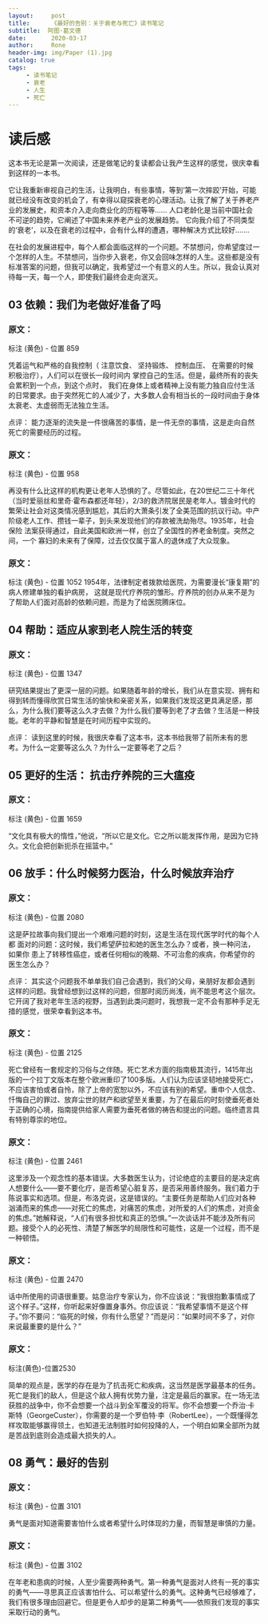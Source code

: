 ```yaml
---
layout:     post
title:      《最好的告别：关于衰老与死亡》读书笔记
subtitle:  阿图·葛文德
date:       2020-03-17
author:     Rone
header-img: img/Paper (1).jpg
catalog: true
tags:
     - 读书笔记
     - 衰老
     - 人生
     - 死亡
---
```



# 读后感

这本书无论是第一次阅读，还是做笔记的复读都会让我产生这样的感觉，很庆幸看到这样的一本书。

它让我重新审视自己的生活，让我明白，有些事情，等到‘第一次摔跤’开始，可能就已经没有改变的机会了，有幸得以窥探衰老的心理活动。让我了解了关于养老产业的发展史，和资本介入走向商业化的历程等等...... 人口老龄化是当前中国社会不可逆的趋势，它阐述了中国未来养老产业的发展趋势。
它向我介绍了不同类型的‘衰老’，以及在衰老的过程中，会有什么样的遭遇，哪种解决方式比较好.......

在社会的发展进程中，每个人都会面临这样的一个问题。不禁想问，你希望度过一个怎样的人生。不禁想问，当你步入衰老，你又会回味怎样的人生。这些都是没有标准答案的问题，但我可以确定，我希望过一个有意义的人生。所以，我会认真对待每一天，每一个人，即使我们最终会走向泯灭。


## 03 依赖：我们为老做好准备了吗

### 原文：

标注 (黄色) - 位置 859

凭着运气和严格的自我控制（ 注意饮食、 坚持锻炼、 控制血压、 在需要的时候积极治疗），人们可以在很长一段时间内 掌控自己的生活。但是，最终所有的丧失会累积到一个点，到这个点时， 我们在身体上或者精神上没有能力独自应付生活 的日常要求。由于突然死亡的人减少了，大多数人会有相当长的一段时间由于身体太衰老、太虚弱而无法独立生活。

点评：
能力逐渐的流失是一件很痛苦的事情，是一件无奈的事情，这是走向自然死亡的需要经历的过程。

### 原文：

标注 (黄色) - 位置 958

再没有什么比这样的机构更让老年人恐惧的了。尽管如此，在20世纪二三十年代（当时爱丽丝和里奇·霍布森都还年轻），2/3的救济院居民是老年人。镀金时代的繁荣让社会对这类情况感到尴尬，其后的大萧条引发了全美范围的抗议行动。中产阶级老人工作、攒钱一辈子，到头来发现他们的存款被洗劫殆尽。1935年，社会保险 法案获得通过，自此美国和欧洲一样，创立了全国性的养老金制度。突然之间，一个 寡妇的未来有了保障，过去仅仅属于富人的退休成了大众现象。

### 原文：

标注 (黄色) - 位置 1052
1954年，法律制定者拨款给医院，为需要漫长“康复期”的病人修建单独的看护病房， 这就是现代疗养院的雏形。疗养院的创办从来不是为了帮助人们面对高龄的依赖问题，而是为了给医院腾床位。

## 04 帮助：适应从家到老人院生活的转变

### 原文：

标注 (黄色) - 位置 1347

研究结果提出了更深一层的问题。如果随着年龄的增长，我们从在意实现、拥有和得到转而懂得欣赏日常生活的愉快和亲密关系，如果我们发现这更具满足感，那么，为什么我们要等这么久才去做？为什么我们要等到老了才去做？生活是一种技能。老年的平静和智慧是在时间历程中实现的。

点评：
读到这里的时候，我很庆幸看了这本书，这本书给我带了前所未有的思考。为什么一定要等这么久？为什么一定要等老了之后？

## 05 更好的生活： 抗击疗养院的三大瘟疫

### 原文：

标注 (黄色) - 位置 1659

“文化具有极大的惰性，”他说，“所以它是文化。它之所以能发挥作用，是因为它持久。文化会把创新扼杀在摇篮中。”

## 06 放手：什么时候努力医治，什么时候放弃治疗

### 原文：

标注 (黄色) - 位置 2080

这是萨拉故事向我们提出一个艰难问题的时刻，这是生活在现代医学时代的每个人都 面对的问题：这时候，我们希望萨拉和她的医生怎么办？或者，换一种问法，如果你 患上了转移性癌症，或者任何相似的晚期、不可治愈的疾病，你希望你的医生怎么办？

点评：
其实这个问题我不单单我们自己会遇到，我们的父母，亲朋好友都会遇到这样的问题。我曾经想到过这样的问题，但那时阅历尚浅，尚不能思考这个层次。它开阔了我对老年生活的视野，当遇到此类问题时，我想我一定不会有那种手足无措的感觉，很荣幸看到这本书。

### 原文：

标注 (黄色) - 位置 2125

死亡曾经有一套规定的习俗与之伴随。死亡艺术方面的指南极其流行，1415年出版的一个拉丁文版本在整个欧洲重印了100多版。人们认为应该坚韧地接受死亡，不应该害怕或者自怜，除了上帝的宽恕以外，不应该有别的希望。重申个人信念、忏悔自己的罪过、放弃尘世的财产和欲望至关重要，为了在最后的时刻使垂死者处于正确的心境，指南提供给家人需要为垂死者做的祷告和提出的问题。临终遗言具有特别尊崇的地位。


### 原文：

标注 (黄色) - 位置 2461

这里涉及一个观念性的基本错误。大多数医生认为，讨论绝症的主要目的是决定病人想要什么——要不要化疗，是否希望心脏复苏，是否采用善终服务。我们着力于陈说事实和选项。但是，布洛克说，这是错误的。“主要任务是帮助人们应对各种汹涌而来的焦虑——对死亡的焦虑，对痛苦的焦虑，对所爱的人们的焦虑，对资金的焦虑。”她解释说，“人们有很多担忧和真正的恐惧。”一次谈话并不能涉及所有问题。接受个人的必死性、清楚了解医学的局限性和可能性，这是一个过程，而不是一种顿悟。

### 原文：

标注 (黄色) - 位置 2470

话中所使用的词语很重要。姑息治疗专家认为，你不应该说：“我很抱歉事情成了这个样子。”这样，你听起来好像置身事外。你应该说：“我希望事情不是这个样子。”你不要问：“临死的时候，你有什么愿望？”而是问：“如果时间不多了，对你来说最重要的是什么？”

### 原文：

标注(黄色)-位置2530

简单的观点是，医学的存在是为了抗击死亡和疾病，这当然是医学最基本的任务。死亡是我们的敌人，但是这个敌人拥有优势力量，注定是最后的赢家。在一场无法获胜的战争中，你不会想要一个战斗到全军覆没的将军。你不会想要一个乔治·卡斯特（GeorgeCuster），你需要的是一个罗伯特·李（RobertLee），一个既懂得怎样攻取能够赢得领土，也知道无法制胜时如何投降的人，一个明白如果全部所为就是苦战到底则会造成最大损失的人。

## 08 勇气：最好的告别

### 原文：

标注 (黄色) - 位置 3101

勇气是面对知道需要害怕什么或者希望什么时体现的力量，而智慧是审慎的力量。

### 原文：

标注 (黄色) - 位置 3102

在年老和患病的时候，人至少需要两种勇气。第一种勇气是面对人终有一死的事实的勇气——寻思真正应该害怕什么、可以希望什么的勇气。这种勇气已经够难了，我们有很多理由回避它。但是更令人却步的是第二种勇气——依照我们发现的事实采取行动的勇气。
